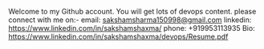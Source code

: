 Welcome to my Github account.
You will get lots of devops content.
please connect with me on:-
email: sakshamsharma150998@gmail.com
linkedin: https://www.linkedin.com/in/sakshamshaxma/
phone: +919953113935
Bio: https://www.linkedin.com/in/sakshamshaxma/devops/Resume.pdf
